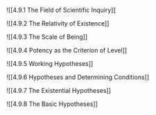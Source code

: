 
![[4.9.1 The Field of Scientific Inquiry]]

![[4.9.2 The Relativity of Existence]]

![[4.9.3 The Scale of Being]]

![[4.9.4 Potency as the Criterion of Level]]

![[4.9.5 Working Hypotheses]]

![[4.9.6 Hypotheses and Determining Conditions]]

![[4.9.7 The Existential Hypotheses]]

![[4.9.8 The Basic Hypotheses]]
